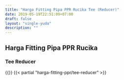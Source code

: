 ```yaml
---
title: "Harga Fitting Pipa PPR Rucika Tee (Reducer)"
date: 2019-05-19T22:51:09+07:00
draft: false
layout: "single-yuda"
description: ""
---
```


## Harga Fitting Pipa PPR Rucika
### Tee Reducer
{{<kontak-button>}}
{{< partial "harga-fitting-ppr/tee-reducer" >}}
